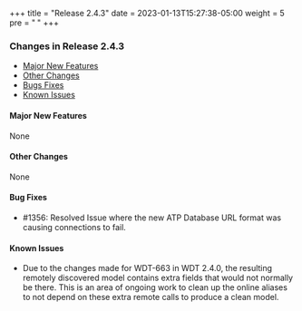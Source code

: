 +++
title = "Release 2.4.3"
date = 2023-01-13T15:27:38-05:00
weight = 5
pre = "<b> </b>"
+++

### Changes in Release 2.4.3
- [Major New Features](#major-new-features)
- [Other Changes](#other-changes)
- [Bugs Fixes](#bug-fixes)
- [Known Issues](#known-issues)


#### Major New Features
None

#### Other Changes
None

#### Bug Fixes
- #1356: Resolved Issue where the new ATP Database URL format was causing connections to fail.

#### Known Issues
- Due to the changes made for WDT-663 in WDT 2.4.0, the resulting remotely discovered model contains extra fields that would not normally be there.
  This is an area of ongoing work to clean up the online aliases to not depend on these extra remote calls to produce a clean model.
